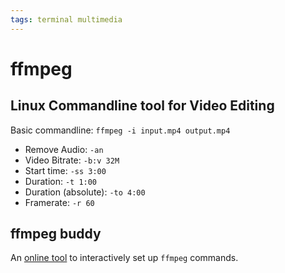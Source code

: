 ```yaml
---
tags: terminal multimedia
---
```

# ffmpeg
## Linux Commandline tool for Video Editing
Basic commandline: `ffmpeg -i input.mp4 output.mp4`
- Remove Audio: `-an`
- Video Bitrate: `-b:v 32M`
- Start time: `-ss 3:00`
- Duration: `-t 1:00`
- Duration (absolute): `-to 4:00`
- Framerate: `-r 60`

## ffmpeg buddy
An [online tool](https://evanhahn.github.io/ffmpeg-buddy/) to interactively set up `ffmpeg` commands.